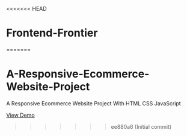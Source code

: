 <<<<<<< HEAD
# Frontend-Frontier
=======
# A-Responsive-Ecommerce-Website-Project
A Responsive Ecommerce Website Project With HTML CSS JavaScript

[View Demo](https://billalben.github.io/evara-ecommerce/)
>>>>>>> ee880a6 (Initial commit)
